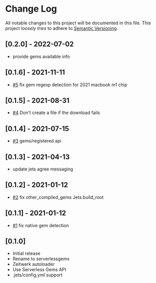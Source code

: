 # Change Log

All notable changes to this project will be documented in this file.
This project *loosely tries* to adhere to [Semantic Versioning](http://semver.org/).

## [0.2.0] - 2022-07-02
- provide gems available info

## [0.1.6] - 2021-11-11
- [#5](https://github.com/boltops-tools/serverlessgems/pull/5) fix gem regexp detection for 2021 macbook m1 chip

## [0.1.5] - 2021-08-31
- [#4](https://github.com/boltops-tools/serverlessgems/pull/4) Don't create a file if the download fails

## [0.1.4] - 2021-07-15
- [#3](https://github.com/boltops-tools/serverlessgems/pull/3) gems/registered api

## [0.1.3] - 2021-04-13
- update jets agree messaging

## [0.1.2] - 2021-01-12
- [#2](https://github.com/boltops-tools/serverlessgems/pull/2) fix other_compiled_gems Jets.build_root

## [0.1.1] - 2021-01-12
- [#1](https://github.com/boltops-tools/serverlessgems/pull/1) fix native gem detection

## [0.1.0]
- Initial release
- Rename to serverlessgems
- Zeitwerk autoloader
- Use Serverless Gems API
- .jets/config.yml support

